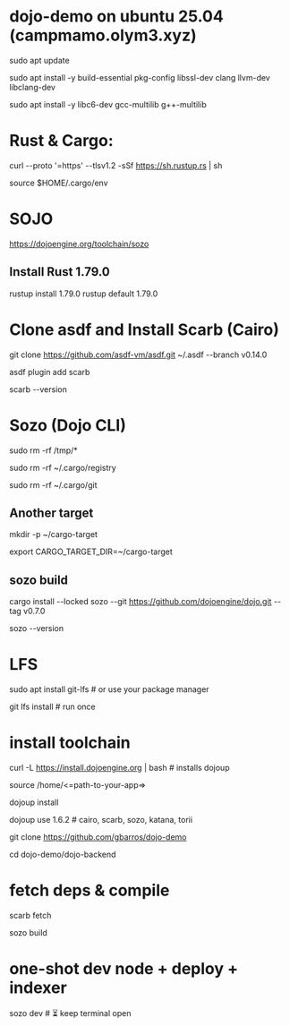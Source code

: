 # dojo-demo on ubuntu 25.04 (campmamo.olym3.xyz)

sudo apt update

sudo apt install -y build-essential pkg-config libssl-dev clang llvm-dev libclang-dev

sudo apt install -y libc6-dev gcc-multilib g++-multilib


# Rust & Cargo:
curl --proto '=https' --tlsv1.2 -sSf https://sh.rustup.rs | sh

source $HOME/.cargo/env

# SOJO

https://dojoengine.org/toolchain/sozo


## Install Rust 1.79.0
rustup install 1.79.0
rustup default 1.79.0


# Clone asdf and Install Scarb (Cairo)

git clone https://github.com/asdf-vm/asdf.git ~/.asdf --branch v0.14.0

asdf plugin add scarb

scarb --version

# Sozo (Dojo CLI)

sudo rm -rf /tmp/*

sudo rm -rf ~/.cargo/registry

sudo rm -rf ~/.cargo/git

## Another target

mkdir -p ~/cargo-target

export CARGO_TARGET_DIR=~/cargo-target

## sozo build

cargo install --locked sozo --git https://github.com/dojoengine/dojo.git --tag v0.7.0

sozo --version

# LFS

sudo apt install git-lfs # or use your package manager

git lfs install        # run once

# install toolchain

curl -L https://install.dojoengine.org | bash          # installs dojoup


source /home/<=path-to-your-app=>


dojoup install


dojoup use 1.6.2                                       # cairo, scarb, sozo, katana, torii


git clone https://github.com/gbarros/dojo-demo


cd dojo-demo/dojo-backend


# fetch deps & compile

scarb fetch

sozo build

# one-shot dev node + deploy + indexer
sozo dev   # ⏳ keep terminal open




